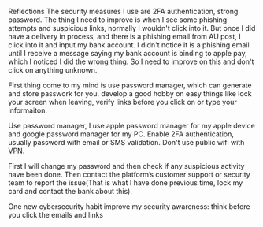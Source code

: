 Reflections
The security measures I use are 2FA authentication, strong password. The thing I need to improve is when I see some phishing attempts and suspicious links, normally I wouldn't click into it. But once I did have a delivery in process, and there is a phishing email from
AU post, I click into it and input my bank account. I didn't notice it is a phishing email until I receive a message saying my bank account is binding to apple pay, which I noticed I did the wrong thing. So I need to improve on this and don't click on anything unknown. 

First thing come to my mind is use password manager, which can generate and store passwork for you. 
develop a good hobby on easy things like lock your screen when leaving, verify links before you click on or type your informaiton.

Use password manager, I use apple password manager for my apple device and google password manager for my PC.
Enable 2FA authentication, usually password with email or SMS validation.
Don't use public wifi with VPN.

First I will change my password and then check if any suspicious activity have been done. 
Then contact the platform’s customer support or security team to report the issue(That is what I have done previous time, lock my card and contact the bank about this).

One new cybersecurity habit
improve my security awareness: think before you click the emails and links
